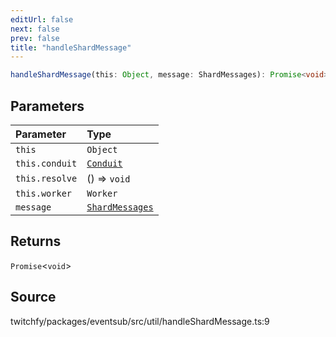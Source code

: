 ```yaml
---
editUrl: false
next: false
prev: false
title: "handleShardMessage"
---
```


```ts
handleShardMessage(this: Object, message: ShardMessages): Promise<void>
```

## Parameters

| Parameter | Type |
| :------ | :------ |
| `this` | `Object` |
| `this.conduit` | [`Conduit`](/api/eventsub/classes/conduit/) |
| `this.resolve` | () => `void` |
| `this.worker` | `Worker` |
| `message` | [`ShardMessages`](/api/eventsub/type-aliases/shardmessages/) |

## Returns

`Promise`\<`void`\>

## Source

twitchfy/packages/eventsub/src/util/handleShardMessage.ts:9
